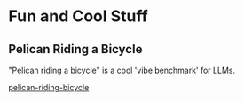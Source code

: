 # Fun and Cool Stuff

## Pelican Riding a Bicycle

"Pelican riding a bicycle" is a cool 'vibe benchmark' for LLMs.

[pelican-riding-bicycle](./pelican-riding-bicycle/)